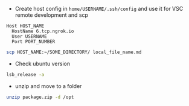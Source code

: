 * Create host config in `home/USERNAME/.ssh/config` and use it for VSC remote development and scp
```
Host HOST_NAME
  HostName 6.tcp.ngrok.io 
  User USERNAME
  Port PORT_NUMBER
```
```bash
scp HOST_NAME:~/SOME_DIRECTORY/ local_file_name.md
```


* Check ubuntu version
```bash
lsb_release -a
```

* unzip and move to a folder
```bash
unzip package.zip -d /opt
```
